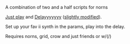 A combination of two and a half scripts for norns

[Just play](https://github.com/elbrujohalcon/justplay) and [Delayyyyyyy](https://github.com/cfdrake/delayyyyyyyy/tree/master/lib) ([slightly modified](https://github.com/imminentgloom/delayyyyyyyy)).

Set up your fav ii synth in the params, play into the delay.

Requires norns, grid, crow and just friends or w/(/)
